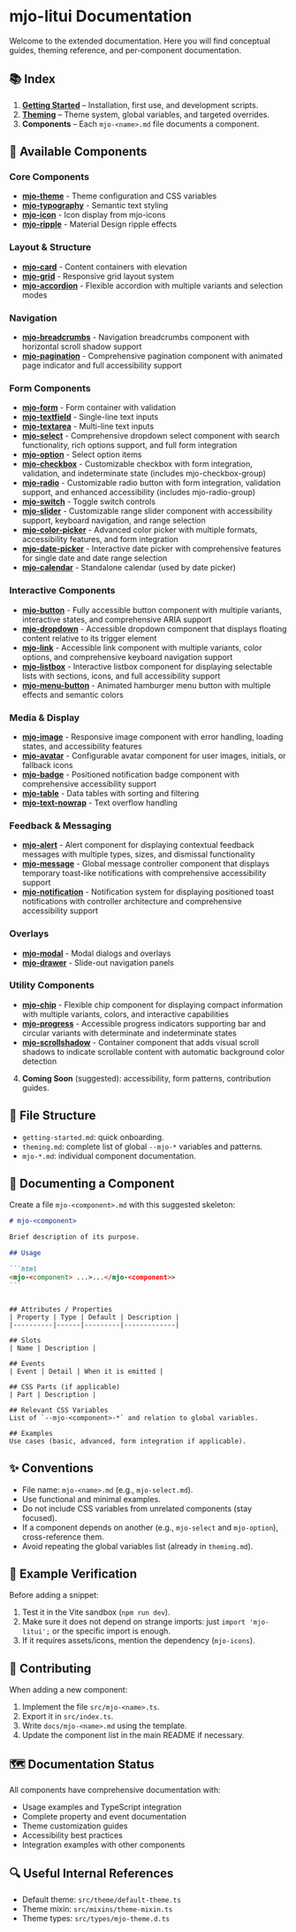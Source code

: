 # mjo-litui Documentation

Welcome to the extended documentation. Here you will find conceptual guides, theming reference, and per-component documentation.

## 📚 Index

1. **[Getting Started](getting-started.md)** – Installation, first use, and development scripts.
2. **[Theming](theming.md)** – Theme system, global variables, and targeted overrides.
3. **Components** – Each `mjo-<name>.md` file documents a component.

## 🧩 Available Components

### Core Components

- **[mjo-theme](mjo-theme.md)** - Theme configuration and CSS variables
- **[mjo-typography](mjo-typography.md)** - Semantic text styling
- **[mjo-icon](mjo-icon.md)** - Icon display from mjo-icons
- **[mjo-ripple](mjo-ripple.md)** - Material Design ripple effects

### Layout & Structure

- **[mjo-card](mjo-card.md)** - Content containers with elevation
- **[mjo-grid](mjo-grid.md)** - Responsive grid layout system
- **[mjo-accordion](mjo-accordion.md)** - Flexible accordion with multiple variants and selection modes

### Navigation

- **[mjo-breadcrumbs](mjo-breadcrumbs.md)** - Navigation breadcrumbs component with horizontal scroll shadow support
- **[mjo-pagination](mjo-pagination.md)** - Comprehensive pagination component with animated page indicator and full accessibility support

### Form Components

- **[mjo-form](mjo-form.md)** - Form container with validation
- **[mjo-textfield](mjo-textfield.md)** - Single-line text inputs
- **[mjo-textarea](mjo-textarea.md)** - Multi-line text inputs
- **[mjo-select](mjo-select.md)** - Comprehensive dropdown select component with search functionality, rich options support, and full form integration
- **[mjo-option](mjo-option.md)** - Select option items
- **[mjo-checkbox](mjo-checkbox.md)** - Customizable checkbox with form integration, validation, and indeterminate state (includes mjo-checkbox-group)
- **[mjo-radio](mjo-radio.md)** - Customizable radio button with form integration, validation support, and enhanced accessibility (includes mjo-radio-group)
- **[mjo-switch](mjo-switch.md)** - Toggle switch controls
- **[mjo-slider](mjo-slider.md)** - Customizable range slider component with accessibility support, keyboard navigation, and range selection
- **[mjo-color-picker](mjo-color-picker.md)** - Advanced color picker with multiple formats, accessibility features, and form integration
- **[mjo-date-picker](mjo-date-picker.md)** - Interactive date picker with comprehensive features for single date and date range selection
- **[mjo-calendar](mjo-calendar.md)** - Standalone calendar (used by date picker)

### Interactive Components

- **[mjo-button](mjo-button.md)** - Fully accessible button component with multiple variants, interactive states, and comprehensive ARIA support
- **[mjo-dropdown](mjo-dropdown.md)** - Accessible dropdown component that displays floating content relative to its trigger element
- **[mjo-link](mjo-link.md)** - Accessible link component with multiple variants, color options, and comprehensive keyboard navigation support
- **[mjo-listbox](mjo-listbox.md)** - Interactive listbox component for displaying selectable lists with sections, icons, and full accessibility support
- **[mjo-menu-button](mjo-menu-button.md)** - Animated hamburger menu button with multiple effects and semantic colors

### Media & Display

- **[mjo-image](mjo-image.md)** - Responsive image component with error handling, loading states, and accessibility features
- **[mjo-avatar](mjo-avatar.md)** - Configurable avatar component for user images, initials, or fallback icons
- **[mjo-badge](mjo-badge.md)** - Positioned notification badge component with comprehensive accessibility support
- **[mjo-table](mjo-table.md)** - Data tables with sorting and filtering
- **[mjo-text-nowrap](mjo-text-nowrap.md)** - Text overflow handling

### Feedback & Messaging

- **[mjo-alert](mjo-alert.md)** - Alert component for displaying contextual feedback messages with multiple types, sizes, and dismissal functionality
- **[mjo-message](mjo-message.md)** - Global message controller component that displays temporary toast-like notifications with comprehensive accessibility support
- **[mjo-notification](mjo-notification.md)** - Notification system for displaying positioned toast notifications with controller architecture and comprehensive accessibility support

### Overlays

- **[mjo-modal](mjo-modal.md)** - Modal dialogs and overlays
- **[mjo-drawer](mjo-drawer.md)** - Slide-out navigation panels

### Utility Components

- **[mjo-chip](mjo-chip.md)** - Flexible chip component for displaying compact information with multiple variants, colors, and interactive capabilities
- **[mjo-progress](mjo-progress.md)** - Accessible progress indicators supporting bar and circular variants with determinate and indeterminate states
- **[mjo-scrollshadow](mjo-scrollshadow.md)** - Container component that adds visual scroll shadows to indicate scrollable content with automatic background color detection

4. **Coming Soon** (suggested): accessibility, form patterns, contribution guides.

## 🧱 File Structure

- `getting-started.md`: quick onboarding.
- `theming.md`: complete list of global `--mjo-*` variables and patterns.
- `mjo-*.md`: individual component documentation.

## 🧩 Documenting a Component

Create a file `mjo-<component>.md` with this suggested skeleton:

````markdown
# mjo-<component>

Brief description of its purpose.

## Usage

```html
<mjo-<component> ...>...</mjo-<component>>
```
````

```

## Attributes / Properties
| Property | Type | Default | Description |
|----------|------|---------|-------------|

## Slots
| Name | Description |

## Events
| Event | Detail | When it is emitted |

## CSS Parts (if applicable)
| Part | Description |

## Relevant CSS Variables
List of `--mjo-<component>-*` and relation to global variables.

## Examples
Use cases (basic, advanced, form integration if applicable).
```

## ✨ Conventions

- File name: `mjo-<name>.md` (e.g., `mjo-select.md`).
- Use functional and minimal examples.
- Do not include CSS variables from unrelated components (stay focused).
- If a component depends on another (e.g., `mjo-select` and `mjo-option`), cross-reference them.
- Avoid repeating the global variables list (already in `theming.md`).

## 🧪 Example Verification

Before adding a snippet:

1. Test it in the Vite sandbox (`npm run dev`).
2. Make sure it does not depend on strange imports: just `import 'mjo-litui';` or the specific import is enough.
3. If it requires assets/icons, mention the dependency (`mjo-icons`).

## 🤝 Contributing

When adding a new component:

1. Implement the file `src/mjo-<name>.ts`.
2. Export it in `src/index.ts`.
3. Write `docs/mjo-<name>.md` using the template.
4. Update the component list in the main README if necessary.

## 🗺️ Documentation Status

All components have comprehensive documentation with:

- Usage examples and TypeScript integration
- Complete property and event documentation
- Theme customization guides
- Accessibility best practices
- Integration examples with other components

## 🔍 Useful Internal References

- Default theme: `src/theme/default-theme.ts`
- Theme mixin: `src/mixins/theme-mixin.ts`
- Theme types: `src/types/mjo-theme.d.ts`
